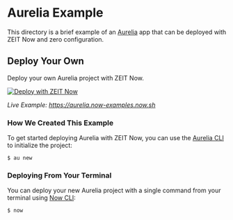 # Aurelia Example

This directory is a brief example of an [Aurelia](https://aurelia.io/) app that can be deployed with ZEIT Now and zero configuration.

## Deploy Your Own

Deploy your own Aurelia project with ZEIT Now.

[![Deploy with ZEIT Now](https://zeit.co/button)](https://zeit.co/new/project?template=https://github.com/zeit/now-examples/tree/master/aurelia)

_Live Example: https://aurelia.now-examples.now.sh_

### How We Created This Example

To get started deploying Aurelia with ZEIT Now, you can use the [Aurelia CLI](https://aurelia.io/docs/cli/basics/) to initialize the project:

```shell
$ au new
```

### Deploying From Your Terminal

You can deploy your new Aurelia project with a single command from your terminal using [Now CLI](https://zeit.co/download):

```shell
$ now
```
